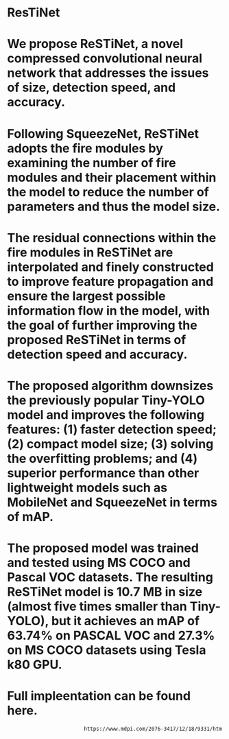 # ResTiNet
# We propose ReSTiNet, a novel compressed convolutional neural network that addresses the issues of size, detection speed, and accuracy. 

# Following SqueezeNet, ReSTiNet adopts the fire modules by examining the number of fire modules and their placement within the model to reduce the number of parameters and thus the model size. 

# The residual connections within the fire modules in ReSTiNet are interpolated and finely constructed to improve feature propagation and ensure the largest possible information flow in the model, with the goal of further improving the proposed ReSTiNet in terms of detection speed and accuracy. 

# The proposed algorithm downsizes the previously popular Tiny-YOLO model and improves the following features: (1) faster detection speed; (2) compact model size; (3) solving the overfitting problems; and (4) superior performance than other lightweight models such as MobileNet and SqueezeNet in terms of mAP. 

# The proposed model was trained and tested using MS COCO and Pascal VOC datasets. The resulting ReSTiNet model is 10.7 MB in size (almost five times smaller than Tiny-YOLO), but it achieves an mAP of 63.74% on PASCAL VOC and 27.3% on MS COCO datasets using Tesla k80 GPU.
# Full impleentation can be found here.   
                             https://www.mdpi.com/2076-3417/12/18/9331/htm 
